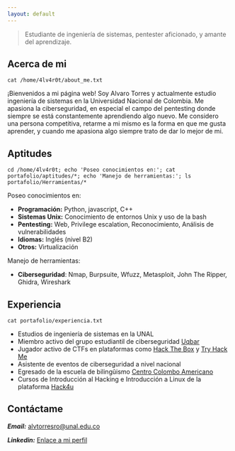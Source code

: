 ```yaml
---
layout: default
---
```


> Estudiante de ingeniería de sistemas,  pentester aficionado, y amante del aprendizaje.

## Acerca de mi
<pre 
  class="command-line" 
  data-prompt="www-data@4lv4r0t $" 
  data-output="4"
><code class="language-bash">cat /home/4lv4r0t/about_me.txt</code>
</pre>
¡Bienvenidos a mi página web! Soy Alvaro Torres y actualmente estudio ingeniería de sistemas en la Universidad Nacional de Colombia. Me apasiona la ciberseguridad, en especial el campo del pentesting donde siempre se está constantemente aprendiendo algo nuevo.
Me considero una persona competitiva, retarme a mi mismo es la forma en que me gusta aprender, y cuando me apasiona algo siempre trato de dar lo mejor de mi.

## Aptitudes
<pre 
  class="command-line" 
  data-prompt="www-data@4lv4r0t $" 
  data-output="4"
><code class="language-bash">cd /home/4lv4r0t; echo 'Poseo conocimientos en:'; cat portafolio/aptitudes/*; echo 'Manejo de herramientas:'; ls portafolio/Herramientas/*</code>
</pre>
Poseo conocimientos en:
- **Programación:** Python, javascript, C++
- **Sistemas Unix:** Conocimiento de entornos Unix y uso de la bash
- **Pentesting:** Web, Privilege escalation, Reconocimiento, Análisis de vulnerabilidades
- **Idiomas:** Inglés (nivel B2)
- **Otros:** Virtualización


Manejo de herramientas:
 - **Ciberseguridad**: Nmap, Burpsuite, Wfuzz, Metasploit, John The Ripper, Ghidra, Wireshark


## Experiencia

<pre 
  class="command-line" 
  data-prompt="www-data@4lv4r0t $" 
  data-output="4"
><code class="language-bash">cat portafolio/experiencia.txt</code>
</pre>
* Estudios de ingeniería de sistemas en la UNAL
* Miembro activo del grupo estudiantil de ciberseguridad [Uqbar](https://uqbarun.github.io/)
* Jugador activo de CTFs en plataformas como [Hack The Box](https://www.hackthebox.com/) y [Try Hack Me](https://tryhackme.com/)
* Asistente de eventos de ciberseguridad a nivel nacional
* Egresado de la escuela de bilingũismo [Centro Colombo Americano](https://www.colombobogota.edu.co/)
* Cursos de Introducción al Hacking e Introducción a Linux de la plataforma [Hack4u](https://hack4u.io/)

## Contáctame

***Email:*** [alvtorresro@unal.edu.co](mailto:alvtorresro@unal.edu.co)

***Linkedin:*** [Enlace a mi perfil](https://linkedin.com/in/alvaro-torres-b4ba79265/)
